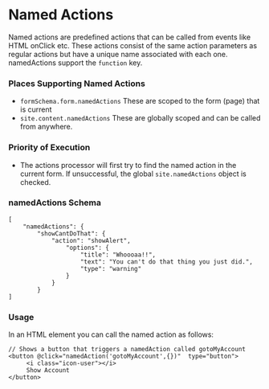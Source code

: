 # Named Actions

Named actions are predefined actions that can be called from events like HTML onClick etc. These actions consist of the same action parameters as regular actions but have a unique name associated with each one. namedActions support the `function` key.

### Places Supporting Named Actions

* `formSchema.form.namedActions` These are scoped to the form \(page\) that is current
* `site.content.namedActions` These are globally scoped and can be called from anywhere.

### Priority of Execution

* The actions processor will first try to find the named action in the current form. If unsuccessful, the global `site.namedActions` object is checked.

### namedActions Schema

```text
[
    "namedActions": {
        "showCantDoThat": {
            "action": "showAlert",
                "options": {
                    "title": "Whoooaa!!",
                    "text": "You can't do that thing you just did.",
                    "type": "warning"
                }
            }
        }
]
```

### Usage

In an HTML element you can call the named action as follows:

```text
// Shows a button that triggers a namedAction called gotoMyAccount
<button @click="namedAction('gotoMyAccount',{})"  type="button">
     <i class="icon-user"></i>
     Show Account
</button>
```

